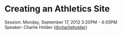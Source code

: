 Creating an Athletics Site
===============

Session: Monday, September 17, 2012 3:20PM - 4:05PM<br />
Speaker: Charlie Holder ([@charlieholder](http://twitter.com/charlieholder))